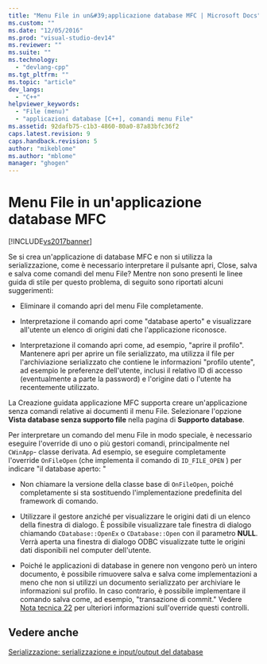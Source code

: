 ```yaml
---
title: "Menu File in un&#39;applicazione database MFC | Microsoft Docs"
ms.custom: ""
ms.date: "12/05/2016"
ms.prod: "visual-studio-dev14"
ms.reviewer: ""
ms.suite: ""
ms.technology: 
  - "devlang-cpp"
ms.tgt_pltfrm: ""
ms.topic: "article"
dev_langs: 
  - "C++"
helpviewer_keywords: 
  - "File (menu)"
  - "applicazioni database [C++], comandi menu File"
ms.assetid: 92dafb75-c1b3-4860-80a0-87a83bfc36f2
caps.latest.revision: 9
caps.handback.revision: 5
author: "mikeblome"
ms.author: "mblome"
manager: "ghogen"
---
```

# Menu File in un&#39;applicazione database MFC
[!INCLUDE[vs2017banner](../assembler/inline/includes/vs2017banner.md)]

Se si crea un'applicazione di database MFC e non si utilizza la serializzazione, come è necessario interpretare il pulsante apri, Close, salva e salva come comandi del menu File?  Mentre non sono presenti le linee guida di stile per questo problema, di seguito sono riportati alcuni suggerimenti:  
  
-   Eliminare il comando apri del menu File completamente.  
  
-   Interpretazione il comando apri come "database aperto" e visualizzare all'utente un elenco di origini dati che l'applicazione riconosce.  
  
-   Interpretazione il comando apri come, ad esempio, "aprire il profilo". Mantenere apri per aprire un file serializzato, ma utilizza il file per l'archiviazione serializzato che contiene le informazioni "profilo utente", ad esempio le preferenze dell'utente, inclusi il relativo ID di accesso \(eventualmente a parte la password\) e l'origine dati o l'utente ha recentemente utilizzato.  
  
 La Creazione guidata applicazione MFC supporta creare un'applicazione senza comandi relative ai documenti il menu File.  Selezionare l'opzione **Vista database senza supporto file** nella pagina di **Supporto database**.  
  
 Per interpretare un comando del menu File in modo speciale, è necessario eseguire l'override di uno o più gestori comandi, principalmente nel `CWinApp`\- classe derivata.  Ad esempio, se eseguire completamente l'override `OnFileOpen` \(che implementa il comando di `ID_FILE_OPEN` \) per indicare "il database aperto: "  
  
-   Non chiamare la versione della classe base di `OnFileOpen`, poiché completamente si sta sostituendo l'implementazione predefinita del framework di comando.  
  
-   Utilizzare il gestore anziché per visualizzare le origini dati di un elenco della finestra di dialogo.  È possibile visualizzare tale finestra di dialogo chiamando `CDatabase::OpenEx` o `CDatabase::Open` con il parametro **NULL**.  Verrà aperta una finestra di dialogo ODBC visualizzate tutte le origini dati disponibili nel computer dell'utente.  
  
-   Poiché le applicazioni di database in genere non vengono però un intero documento, è possibile rimuovere salva e salva come implementazioni a meno che non si utilizzi un documento serializzato per archiviare le informazioni sul profilo.  In caso contrario, è possibile implementare il comando salva come, ad esempio, "transazione di commit." Vedere [Nota tecnica 22](../mfc/tn022-standard-commands-implementation.md) per ulteriori informazioni sull'override questi controlli.  
  
## Vedere anche  
 [Serializzazione: serializzazione e input\/output del database](../mfc/serialization-serialization-vs-database-input-output.md)